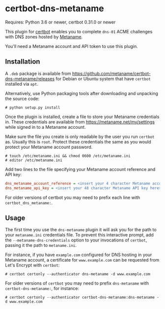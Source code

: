 # certbot-dns-metaname

Requires: Python 3.6 or newer, certbot 0.31.0 or newer

This plugin for [certbot](https://certbot.eff.org/) enables you to complete `dns-01` ACME challenges with DNS zones hosted by [Metaname](https://metaname.net/).

You'll need a Metaname account and API token to use this plugin.

## Installation

A `.deb` package is available from https://github.com/metaname/certbot-dns-metaname/releases for Debian or Ubuntu system that have `certbot` installed via `apt`.

Alternatively, use Python packaging tools after downloading and unpacking the source code:

```console
# python setup.py install
```

Once the plugin is installed, create a file to store your Metaname credentials in. These credentials are available from https://metaname.net/my/settings while signed in to a Metaname account.

Make sure the file you create is only readable by the user you run `certbot` as. Usually this is `root`. Protect these credentials the same as you would protect your Metaname account password.

```console
# touch /etc/metaname.ini && chmod 0600 /etc/metaname.ini
# editor /etc/metaname.ini
```

Add two lines to the file specifying your Metaname account reference and API key:

```ini
dns_metaname_account_reference = <insert your 4 character Metaname account reference here>
dns_metaname_api_key = <insert your 48 character Metaname API key here>
```

For older versions of certbot you may need to prefix each line with `certbot_dns_metaname:`.

## Usage

The first time you use the `dns-metaname` plugin it will ask you for the path to your `metaname.ini` credentials file. To prevent this interactive prompt, add the `--metaname-dns-credentials` option to your invocations of `certbot`, passing it the path to `metaname.ini`.

For instance, if you have `example.com` configured for DNS hosting in your Metaname account, a certificate for `www.example.com` can be requested from Let's Encrypt with `certbot`:

```console
# certbot certonly --authenticator dns-metaname -d www.example.com
```

For older versions of `certbot` you may need to prefix `dns-metaname` with `certbot-dns-metaname:`, for instance:

```console
# certbot certonly --authenticator certbot-dns-metaname:dns-metaname -d www.example.com
```

